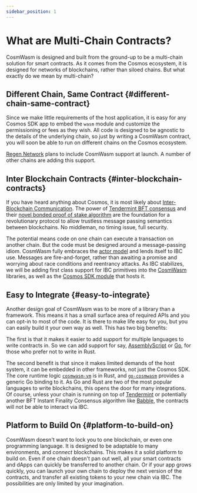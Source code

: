 ```yaml
---
sidebar_position: 1
---
```


# What are Multi-Chain Contracts?

CosmWasm is designed and built from the ground-up to be a multi-chain solution for smart contracts. As it comes from the
Cosmos ecosystem, it is designed for networks of blockchains, rather than siloed chains. But what exactly do we mean by
multi-chain?

## Different Chain, Same Contract {#different-chain-same-contract}

Since we make little requirements of the host application, it is easy for any Cosmos SDK app to embed the `wasm` module
and customize the permissioning or fees as they wish. All code is designed to be agnostic to the details of the
underlying chain, so just by writing a CosmWasm contract, you will soon be able to run on different chains on the Cosmos
ecosystem.

[Regen Network](https://regen.network) plans to include CosmWasm support at launch. A number of other chains are adding
this support.

## Inter Blockchain Contracts {#inter-blockchain-contracts}

If you have heard anything about Cosmos, it is most likely
about [Inter-Blockchain Communication](https://cosmos.network/ibc/). The power
of [Tendermint BFT consensus](https://tendermint.com) and
their [novel bonded proof of stake algorithm](https://blog.cosmos.network/what-does-the-launch-of-cosmos-mean-for-the-blockchain-ecosystem-952e14f67d0d)
are the foundation for a revolutionary protocol to allow trustless message passing semantics between blockchains. No
middleman, no timing issue, full security.

The potential means code on one chain can execute a transaction on another chain. But the code must be designed around a
message-passing idiom. CosmWasm fully embraces the [actor model](./actor) and lends itself to IBC use. Messages are
fire-and-forget, rather than awaiting a promise and worrying about race conditions and reentrancy attacks. As IBC
stabilizes, we will be adding first class support for IBC primitives into
the [CosmWasm](https://github.com/CosmWasm/cosmwasm) libraries, as well as
the [Cosmos SDK module](https://github.com/CosmWasm/wasmd/tree/master/x/wasm) that hosts it.

## Easy to Integrate {#easy-to-integrate}

Another design goal of CosmWasm was to be more of a library than a framework. This means it has a small surface area of
required APIs and you can opt-in to most of the code. It is there to make life easy for you, but you can easily build it
your own way as well. This has two big benefits:

The first is that it makes it easier to add support for multiple languages to write contracts in. So we can add support
for say, [AssemblyScript](https://docs.assemblyscript.org/) or [Go](https://github.com/tinygo-org/tinygo), for those who
prefer not to write in Rust.

The second benefit is that since it makes limited demands of the host system, it can be embedded in other frameworks,
not just the Cosmos SDK. The core runtime logic [`cosmwasm-vm`](https://github.com/CosmWasm/cosmwasm/tree/master/lib/vm)
is in Rust, and [`go-cosmwasm`](https://github.com/CosmWasm/go-cosmwasm) provides a generic Go binding to it. As Go and
Rust are two of the most popular languages to write blockchains, this opens the door for many integrations. Of course,
unless your chain is running on top of [Tendermint](https://tendermint.com) or potentially another BFT Instant Finality
Consensus algorithm like [Babble](https://babble.io/), the contracts will not be able to interact via IBC.

## Platform to Build On {#platform-to-build-on}

CosmWasm doesn't want to lock you to one blockchain, or even one programming language. It is designed to be adaptable to
many environments, and *connect* blockchains. This makes it a solid platform to build on. Even if one chain doesn't pan
out well, all your smart contracts and dApps can quickly be transferred to another chain. Or if your app grows quickly,
you can launch your own chain to deploy the next version of the contracts, and transfer all existing tokens to your new
chain via IBC. The possibilities are only limited by your imagination.
